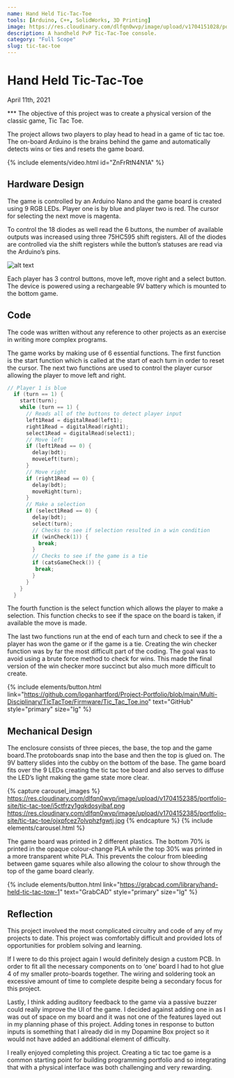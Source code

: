 ```yaml
---
name: Hand Held Tic-Tac-Toe
tools: [Arduino, C++, SolidWorks, 3D Printing]
image: https://res.cloudinary.com/dlfqn0wvp/image/upload/v1704151028/portfolio-site/tic-tac-toe/ynk60hnefsxnzyidflem.jpg
description: A handheld PvP Tic-Tac-Toe console.
category: "Full Scope"
slug: tic-tac-toe
---
```


# Hand Held Tic-Tac-Toe
<p class="post-metadata text-muted">
  April 11th, 2021
</p>
***
The objective of this project was to create a physical version of the classic game, Tic Tac Toe. 

The project allows two players to play head to head in a game of tic tac toe. The on-board Arduino is the brains behind the game and automatically detects wins or ties and resets the game board.

{% include elements/video.html id="ZnFrRtN4N1A" %}

## Hardware Design
The game is controlled by an Arduino Nano and the game board is created using 9 RGB LEDs. Player one is by blue and player two is red. The cursor for selecting the next move is magenta.

To control the 18 diodes as well read the 6 buttons, the number of available outputs was increased using three 75HC595 shift registers. All of the diodes are controlled via the shift registers while the button’s statuses are read via the Arduino’s pins.  

![alt text](https://res.cloudinary.com/dlfqn0wvp/image/upload/v1704151372/portfolio-site/tic-tac-toe/gwfbowpxcl0uigxuwcp0.jpg "Tic-Tac-Toe Hardware")

Each player has 3 control buttons, move left, move right and a select button. The device is powered using a rechargeable 9V battery which is mounted to the bottom game. 

## Code
The code was written without any reference to other projects as an exercise in writing more complex programs.

The game works by making use of 6 essential functions. The first function is the start function which is called at the start of each turn in order to reset the cursor. The next two functions are used to control the player cursor allowing the player to move left and right. 

```c++
// Player 1 is blue
  if (turn == 1) {
    start(turn);
    while (turn == 1) {
      // Reads all of the buttons to detect player input
      left1Read = digitalRead(left1);
      right1Read = digitalRead(right1);
      select1Read = digitalRead(select1);
      // Move left
      if (left1Read == 0) {
        delay(bdt);
        moveLeft(turn);
      }
      // Move right
      if (right1Read == 0) {
        delay(bdt);
        moveRight(turn);
      }
      // Make a selection
      if (select1Read == 0) {
        delay(bdt);
        select(turn);
        // Checks to see if selection resulted in a win condition
        if (winCheck(1)) {
          break;
        }
        // Checks to see if the game is a tie
        if (catsGameCheck()) {
         break; 
        }
      }
    }
  }
```

The fourth function is the select function which allows the player to make a selection. This function checks to see if the space on the board is taken, if available the move is made. 

The last two functions run at the end of each turn and check to see if the a player has won the game or if the game is a tie. Creating the win checker function was by far the most difficult part of the coding. The goal was to avoid using a brute force method to check for wins. This made the final  version of the win checker more succinct but also much more difficult to create.

{% include elements/button.html link="https://github.com/loganhartford/Project-Portfolio/blob/main/Multi-Disciplinary/TicTacToe/Firmware/Tic_Tac_Toe.ino" text="GitHub" style="primary" size="lg" %}

## Mechanical Design
The enclosure consists of three pieces, the base, the top and the game board.The protoboards snap into the base and then the top is glued on. The 9V battery slides into the cubby on the bottom of the base. The game board fits over the 9 LEDs creating the tic tac toe board and also serves to diffuse the LED’s light making the game state more clear.

{% capture carousel_images %}
https://res.cloudinary.com/dlfqn0wvp/image/upload/v1704152385/portfolio-site/tic-tac-toe/i5ctfrzy1gqkdosyibaf.png
https://res.cloudinary.com/dlfqn0wvp/image/upload/v1704152385/portfolio-site/tic-tac-toe/ojxpfcez7olvphzfgwtj.jpg
{% endcapture %}
{% include elements/carousel.html %}

The game board was printed in 2 different plastics. The bottom 70% is printed in the opaque colour-change PLA while the  top 30% was printed in a more transparent white PLA. This prevents the colour from bleeding between game squares while also allowing the colour to show through the top of the game board clearly.

{% include elements/button.html link="https://grabcad.com/library/hand-held-tic-tac-tow-1" text="GrabCAD" style="primary" size="lg" %}

## Reflection
This project involved the most complicated circuitry and code of any of my projects to date.  This project was comfortably difficult and provided lots of opportunities for problem solving and learning.

If I were to do this project again I would definitely design a custom PCB. In order to fit all the necessary components on to ‘one’ board I had to hot glue 4 of my smaller proto-boards together. The wiring and soldering took an excessive amount of time to complete despite being a secondary focus for this project.

Lastly, I think adding auditory feedback to the game via a passive buzzer could really improve the UI of the game. I decided against adding one in as I was out of space on my board and it was not one of the features layed out in my planning phase of this project. Adding tones in response to button inputs is something that I already did in my Dopamine Box project so it would not have added an additional element of difficulty.

I really enjoyed completing this project. Creating a tic tac toe game is a common starting point for building programming portfolio and so integrating that with a physical interface was both challenging and very rewarding.